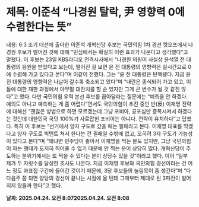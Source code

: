 # **제목: 이준석 “나경원 탈락, 尹 영향력 0에 수렴한다는 뜻”**

  내용: 6·3 조기 대선에 출마한 이준석 개혁신당 후보는 국민의힘 1차 경선 컷오프에서 나경원 후보가 떨어진 것에 대해 “민심에서는 확실히 이런 효과가 나온다고 생각했다”고 말했다.             이 후보는 23일 KBS라디오 전격시사에서 “나경원 의원이 사실상 윤석열 전 대통령의 응원을 받았다고 보는데, 떨어진 걸 보면 윤 전 대통령의 영향력은 실시간으로 0에 수렴해 가고 있다고 본다”며 이같이 전했다.           그는 “윤 전 대통령은 탄핵됐다. 지금 윤 전 대통령의 영향력은 나날이 갈수록 축소되고 있다”며 “내란은 종식되어 가고 있고, 이들에 대한 재판 과정에서 아무말 대잔치를 할 순 있지만 그게 큰 변수가 될 것 같진 않다”고 했다.           다만 국민의힘 유력 본선 후보를 꼽아달라는 질문에는 “예측을 안 하겠다. 예의도 아니고 예측하는 게 좀 어렵다”면서도 국민의힘이 추진 중인 반(反) 이재명 전략에 대해선 “괜찮은 방법으로 하면 모르겠는데 그냥 포비아, 공포심만 증폭시켜서 하겠다는 것인데 대한민국 국민 100%가 사로잡힌 포비아는 아니다. 전략이 유치하다”고 답했다.           특히 이 후보는 “선거에서 양자 구도로 갔을 때는 필패라고 본다. 이재명 대표를 막겠다고 양자 구도로 빅텐트 쳐서 한다는 건 필패일 수밖에 없고, 오히려 3자 구도가 가능성이 있다고 본다”며 “왜냐면 민주당이 좋아서 이재명을 찍는 분도 있지만, 그냥 국민의힘이 하는 행태가 도저히 찍어줄 수 없기 때문에 안 찍는 분이 상당히 많다. 개혁신당이 주도하는 분위기에서는 또 찍을 수 있다는 분이 상당수 있을 것”이라고 했다.           이어 “일부 제가 두 자릿수를 달성한 조사도 나온다. 지금 이재명 후보와 국민의힘 경선이라는 건 어느 정도 과표집 구간에 들어간 것이기 때문에, 3당 후보들의 눌림목이 좀 생긴다”며 “다다음주 쯤 되면 양당의 경선이 끝나는 시점에 올 텐데 그때부터 제대로 된 3파전이 벌어지지 않을까 한다”고 했다.

  **날짜: 2025.04.24. 오전 8:072025.04.24. 오전 8:08**